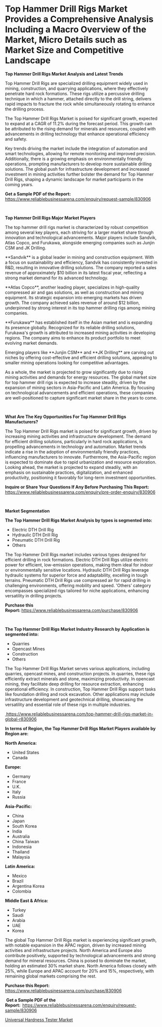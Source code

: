 <p><h1>Top Hammer Drill Rigs Market Provides a Comprehensive Analysis Including a Macro Overview of the Market, Micro Details such as Market Size and Competitive Landscape</h1></p><p><strong>Top Hammer Drill Rigs Market Analysis and Latest Trends</strong></p>
<p><p>Top Hammer Drill Rigs are specialized drilling equipment widely used in mining, construction, and quarrying applications, where they effectively penetrate hard rock formations. These rigs utilize a percussive drilling technique in which a hammer, attached directly to the drill string, delivers rapid impacts to fracture the rock while simultaneously rotating to enhance the drilling process. </p><p>The Top Hammer Drill Rigs Market is poised for significant growth, expected to expand at a CAGR of 11.2% during the forecast period. This growth can be attributed to the rising demand for minerals and resources, coupled with advancements in drilling technology that enhance operational efficiency and safety. </p><p>Key trends driving the market include the integration of automation and smart technologies, allowing for remote monitoring and improved precision. Additionally, there is a growing emphasis on environmentally friendly operations, prompting manufacturers to develop more sustainable drilling solutions. The global push for infrastructure development and increased investment in mining activities further bolster the demand for Top Hammer Drill Rigs, shaping a dynamic landscape for market participants in the coming years.</p></p>
<p><strong>Get a Sample PDF of the Report:&nbsp;</strong> <a href="https://www.reliablebusinessarena.com/enquiry/request-sample/830906?utm_campaign=2259&utm_medium=2&utm_source=Github&utm_content=ia&utm_term=18022025&utm_id=top-hammer-drill-rigs">https://www.reliablebusinessarena.com/enquiry/request-sample/830906</a></p>
<p>&nbsp;</p>
<p><strong>Top Hammer Drill Rigs Major Market Players</strong></p>
<p><p>The top hammer drill rigs market is characterized by robust competition among several key players, each striving for a larger market share through innovation and technological advancements. Major players include Sandvik, Atlas Copco, and Furukawa, alongside emerging companies such as Junjin CSM and JK Drilling.</p><p>**Sandvik** is a global leader in mining and construction equipment. With a focus on sustainability and efficiency, Sandvik has consistently invested in R&D, resulting in innovative drilling solutions. The company reported a sales revenue of approximately $10 billion in its latest fiscal year, reflecting a strong market demand for its advanced technology.</p><p>**Atlas Copco**, another leading player, specializes in high-quality compressed air and gas solutions, as well as construction and mining equipment. Its strategic expansion into emerging markets has driven growth. The company achieved sales revenue of around $12 billion, underpinned by strong interest in its top hammer drilling rigs among mining companies.</p><p>**Furukawa** has established itself in the Asian market and is expanding its presence globally. Recognized for its reliable drilling solutions, Furukawa's growth is attributed to increased mining activities in developing regions. The company aims to enhance its product portfolio to meet evolving market demands.</p><p>Emerging players like **Junjin CSM** and **JK Drilling** are carving out niches by offering cost-effective and efficient drilling solutions, appealing to smaller mining operations looking for competitive advantages. </p><p>As a whole, the market is projected to grow significantly due to rising mining activities and demands for energy resources. The global market size for top hammer drill rigs is expected to increase steadily, driven by the expansion of mining sectors in Asia-Pacific and Latin America. By focusing on technological advancements and efficient operations, these companies are well-positioned to capture significant market share in the years to come.</p></p>
<p>&nbsp;</p>
<p><strong>What Are The Key Opportunities For Top Hammer Drill Rigs Manufacturers?</strong></p>
<p><p>The Top Hammer Drill Rigs market is poised for significant growth, driven by increasing mining activities and infrastructure development. The demand for efficient drilling solutions, particularly in hard rock applications, is propelling advancements in technology and automation. Market trends indicate a rise in the adoption of environmentally friendly practices, influencing manufacturers to innovate. Furthermore, the Asia-Pacific region is expected to dominate due to rapid urbanization and resource exploration. Looking ahead, the market is projected to expand steadily, with an emphasis on sustainable practices, digitalization, and enhanced productivity, positioning it favorably for long-term investment opportunities.</p></p>
<p><strong>Inquire or Share Your Questions If Any Before Purchasing This Report:</strong> <a href="https://www.reliablebusinessarena.com/enquiry/pre-order-enquiry/830906?utm_campaign=2259&utm_medium=2&utm_source=Github&utm_content=ia&utm_term=18022025&utm_id=top-hammer-drill-rigs">https://www.reliablebusinessarena.com/enquiry/pre-order-enquiry/830906</a></p>
<p>&nbsp;</p>
<p><strong>Market Segmentation</strong></p>
<p><strong>The Top Hammer Drill Rigs Market Analysis by types is segmented into:</strong></p>
<p><ul><li>Electric DTH Drill Rig</li><li>Hydraulic DTH Drill Rig</li><li>Pneumatic DTH Drill Rig</li><li>Others</li></ul></p>
<p><p>The Top Hammer Drill Rigs market includes various types designed for efficient drilling in rock formations. Electric DTH Drill Rigs utilize electric power for efficient, low-emission operations, making them ideal for indoor or environmentally sensitive locations. Hydraulic DTH Drill Rigs leverage hydraulic systems for superior force and adaptability, excelling in tough terrains. Pneumatic DTH Drill Rigs use compressed air for rapid drilling in challenging environments, offering mobility and speed. 'Others' category encompasses specialized rigs tailored for niche applications, enhancing versatility in drilling projects.</p></p>
<p><strong>Purchase this Report:&nbsp;</strong><a href="https://www.reliablebusinessarena.com/purchase/830906?utm_campaign=2259&utm_medium=2&utm_source=Github&utm_content=ia&utm_term=18022025&utm_id=top-hammer-drill-rigs">https://www.reliablebusinessarena.com/purchase/830906</a></p>
<p>&nbsp;</p>
<p><strong>The Top Hammer Drill Rigs Market Industry Research by Application is segmented into:</strong></p>
<p><ul><li>Quarries</li><li>Opencast Mines</li><li>Construction</li><li>Others</li></ul></p>
<p><p>The Top Hammer Drill Rigs Market serves various applications, including quarries, opencast mines, and construction projects. In quarries, these rigs efficiently extract minerals and stone, maximizing productivity. In opencast mining, they facilitate deep drilling for resource extraction, enhancing operational efficiency. In construction, Top Hammer Drill Rigs support tasks like foundation drilling and rock excavation. Other applications may include infrastructure development and geotechnical drilling, showcasing the versatility and essential role of these rigs in multiple industries.</p></p>
<p><a href="https://www.reliablebusinessarena.com/top-hammer-drill-rigs-market-in-global-r830906?utm_campaign=2259&utm_medium=2&utm_source=Github&utm_content=ia&utm_term=18022025&utm_id=top-hammer-drill-rigs">&nbsp;https://www.reliablebusinessarena.com/top-hammer-drill-rigs-market-in-global-r830906</a></p>
<p><strong>In terms of Region, the Top Hammer Drill Rigs Market Players available by Region are:</strong></p>
<p>
    <p> <strong> North America: </strong>
        <ul>
            <li>United States</li>
            <li>Canada</li>
        </ul>
        </p> 
    <p> <strong> Europe: </strong>
        <ul>
            <li>Germany</li>
            <li>France</li>
            <li>U.K.</li>
            <li>Italy</li>
            <li>Russia</li>
        </ul>
        </p> 
    <p> <strong> Asia-Pacific: </strong>
        <ul>
            <li>China</li>
            <li>Japan</li>
            <li>South Korea</li>
            <li>India</li>
            <li>Australia</li>
            <li>China Taiwan</li>
            <li>Indonesia</li>
            <li>Thailand</li>
            <li>Malaysia</li>
        </ul>
        </p> 
    <p> <strong> Latin America: </strong>
        <ul>
            <li>Mexico</li>
            <li>Brazil</li>
            <li>Argentina Korea</li>
            <li>Colombia</li>
        </ul>
        </p> 
    <p> <strong> Middle East & Africa: </strong>
        <ul>
            <li>Turkey</li>
            <li>Saudi</li>
            <li>Arabia</li>
            <li>UAE</li>
            <li>Korea</li>
        </ul>
    </p>
    </p>
<p><p>The global Top Hammer Drill Rigs market is experiencing significant growth, with notable expansion in the APAC region, driven by increased mining activities and infrastructure projects. North America and Europe also contribute positively, supported by technological advancements and strong demand for mineral resources. China is poised to dominate the market, holding an estimated 30% market share. North America follows closely with 25%, while Europe and APAC account for 20% and 15%, respectively, with remaining global markets comprising the rest.</p></p>
<p><strong>Purchase this Report: </strong><a href="https://www.reliablebusinessarena.com/purchase/830906?utm_campaign=2259&utm_medium=2&utm_source=Github&utm_content=ia&utm_term=18022025&utm_id=top-hammer-drill-rigs">https://www.reliablebusinessarena.com/purchase/830906</a></p>
<p>&nbsp;<strong>Get a Sample PDF of the Report:&nbsp;&nbsp;</strong><a href="https://www.reliablebusinessarena.com/enquiry/request-sample/830906?utm_campaign=2259&utm_medium=2&utm_source=Github&utm_content=ia&utm_term=18022025&utm_id=top-hammer-drill-rigs">https://www.reliablebusinessarena.com/enquiry/request-sample/830906</a></p>
<p><strong></strong></p>
<p><p><a href="https://github.com/sherikacas30/Market-Research-Report-List-1/blob/main/universal-hardness-tester-market.md?utm_campaign=2259&utm_medium=2&utm_source=Github&utm_content=ia&utm_term=18022025&utm_id=top-hammer-drill-rigs">Universal Hardness Tester Market</a></p></p>
